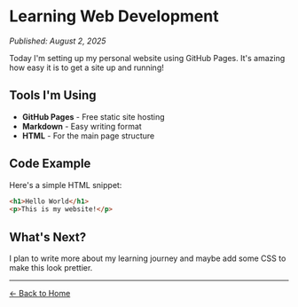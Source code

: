 # Learning Web Development

*Published: August 2, 2025*

Today I'm setting up my personal website using GitHub Pages. It's amazing how easy it is to get a site up and running!

## Tools I'm Using

- **GitHub Pages** - Free static site hosting
- **Markdown** - Easy writing format
- **HTML** - For the main page structure

## Code Example

Here's a simple HTML snippet:

```html
<h1>Hello World</h1>
<p>This is my website!</p>
```

## What's Next?

I plan to write more about my learning journey and maybe add some CSS to make this look prettier.

---

[← Back to Home](../index.html)
